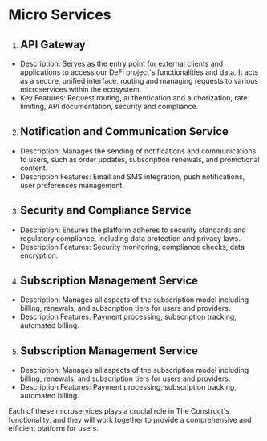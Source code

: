 # Micro Services

1. ## API Gateway
* Description: Serves as the entry point for external clients and applications to access our DeFi project's functionalities and data. It acts as a secure, unified interface, routing and managing requests to various microservices within the ecosystem.
* Key Features: Request routing, authentication and authorization, rate limiting, API documentation, security and compliance.

2. ## Notification and Communication Service
* Description: Manages the sending of notifications and communications to users, such as order updates, subscription renewals, and promotional content.
* Description Features: Email and SMS integration, push notifications, user preferences management.

3. ## Security and Compliance Service
* Description: Ensures the platform adheres to security standards and regulatory compliance, including data protection and privacy laws.
* Description Features: Security monitoring, compliance checks, data encryption.

4. ## Subscription Management Service
* Description: Manages all aspects of the subscription model including billing, renewals, and subscription tiers for users and providers.
* Description Features: Payment processing, subscription tracking, automated billing.

5. ## Subscription Management Service
* Description: Manages all aspects of the subscription model including billing, renewals, and subscription tiers for users and providers.
* Description Features: Payment processing, subscription tracking, automated billing.

Each of these microservices plays a crucial role in The Construct's functionality, and they will work together to provide a comprehensive and efficient platform for users.